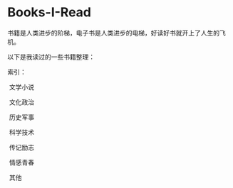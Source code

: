 # Books-I-Read
书籍是人类进步的阶梯，电子书是人类进步的电梯，好读好书就开上了人生的飞机。

以下是我读过的一些书籍整理：

索引：

  文学小说
  
  文化政治
  
  历史军事
  
  科学技术
  
  传记励志
  
  情感青春
  
  其他
  
